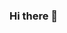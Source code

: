 ### Hi there 👋

<!--
**ibarraespinosa/ibarraespinosa** is a ✨ _special_ ✨ repository because its `README.md` (this file) appears on your GitHub profile.

<!--Here are some ideas to get you started:

- 🔭 I’m currently working on vehicular emissions inventories, mobility, environment and interactions with COVID-19
- 🌱 I’m currently learning Python and Fortran and always R
- 👯 I’m looking to collaborate on paper to estimate vehicular emissions in different countries
- 🤔 I’m looking for help with data to estimate vehicular  emissions in different countries
- 💬 Ask me about [VEIN R package](https://github.com/atmoschem/vein)
- 📫 How to reach me: sergio.ibarra@usp.br
- ⚡ Fun fact: I like music, I am currently obsessed with [this](https://www.youtube.com/watch?v=hKo6mXkh-LM)
-->

